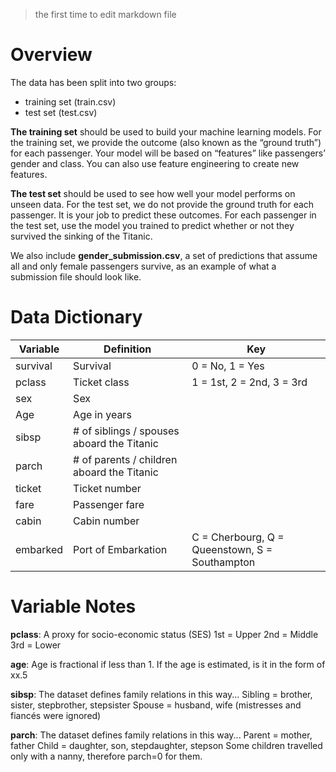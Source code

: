 > the first time to edit markdown file
# Overview
The data has been split into two groups:

- training set (train.csv)
- test set (test.csv)

<b>The training set</b> should be used to build your machine learning models. For the training set, we provide the outcome (also known as the “ground truth”) for each passenger. Your model will be based on “features” like passengers’ gender and class. You can also use feature engineering to create new features.

<b>The test set</b> should be used to see how well your model performs on unseen data. For the test set, we do not provide the ground truth for each passenger. It is your job to predict these outcomes. For each passenger in the test set, use the model you trained to predict whether or not they survived the sinking of the Titanic.

We also include <b>gender_submission.csv</b>, a set of predictions that assume all and only female passengers survive, as an example of what a submission file should look like.

# Data Dictionary

|Variable|Definition|Key|
|---|---|---|
|survival|Survival|0 = No, 1 = Yes|
|pclass|Ticket class|1 = 1st, 2 = 2nd, 3 = 3rd|
|sex|Sex||
|Age|Age in years||
|sibsp|# of siblings / spouses aboard the Titanic||
|parch|# of parents / children aboard the Titanic||
|ticket|Ticket number||
|fare|Passenger fare||
|cabin|Cabin number||
|embarked|Port of Embarkation|C = Cherbourg, Q = Queenstown, S = Southampton|
# Variable Notes
<b>pclass</b>: A proxy for socio-economic status (SES)
1st = Upper
2nd = Middle
3rd = Lower

<b>age</b>: Age is fractional if less than 1. If the age is estimated, is it in the form of xx.5

<b>sibsp</b>: The dataset defines family relations in this way...
Sibling = brother, sister, stepbrother, stepsister
Spouse = husband, wife (mistresses and fiancés were ignored)

<b>parch</b>: The dataset defines family relations in this way...
Parent = mother, father
Child = daughter, son, stepdaughter, stepson
Some children travelled only with a nanny, therefore parch=0 for them.
